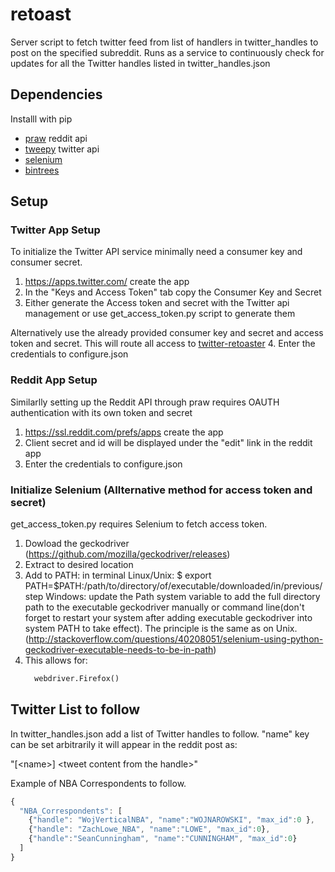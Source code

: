 # retoast
Server script to fetch twitter feed from list of handlers in twitter_handles to post on the specified subreddit.  Runs as a service to continuously check for updates for all the Twitter handles listed in twitter_handles.json

## Dependencies

Installl with pip

* [praw](https://github.com/praw-dev/praw) reddit api
* [tweepy](https://github.com/praw-dev/praw) twitter api
* [selenium](https://github.com/baijum/selenium-python)
* [bintrees](https://pypi.python.org/pypi/bintrees/2.0.2)

## Setup

### Twitter App Setup

To initialize the Twitter API service minimally need a consumer key and consumer secret.

1. https://apps.twitter.com/ create the app
2. In the "Keys and Access Token" tab copy the Consumer Key and Secret
3. Either generate the Access token and secret with the Twitter api management or use
   get_access_token.py script to generate them

  Alternatively use the already provided consumer key and secret and access token and secret.
  This will route all access to [twitter-retoaster](https://apps.twitter.com/app/13462249/show)
4. Enter the credentials to configure.json

### Reddit App Setup

Similarlly setting up the Reddit API through praw requires OAUTH authentication with its own
token and secret

1. https://ssl.reddit.com/prefs/apps create the app
2. Client secret and id will be displayed under the "edit" link in the reddit app
3. Enter the credentials to configure.json

### Initialize Selenium (Allternative method for access token and secret)

get_access_token.py requires Selenium to fetch access token.

1. Dowload the geckodriver (https://github.com/mozilla/geckodriver/releases)
2. Extract to desired location
3. Add to PATH: in terminal
  Linux/Unix:
    $ export PATH=$PATH:/path/to/directory/of/executable/downloaded/in/previous/step
  Windows:
    update the Path system variable to add the full directory path to the executable geckodriver manually or command line(don't forget to restart your system after adding executable geckodriver into system PATH to take effect). The principle is the same as on Unix.
    (http://stackoverflow.com/questions/40208051/selenium-using-python-geckodriver-executable-needs-to-be-in-path)
4. This allows for:
    ```python
      webdriver.Firefox()
    ```
    
## Twitter List to follow

In twitter_handles.json add a list of Twitter handles to follow.  "name" key can be set arbitrarily it will appear in the reddit
post as:

"[\<name\>] \<tweet content from the handle\>"

Example of NBA Correspondents to follow.

```javascript
{
  "NBA_Correspondents": [
    {"handle": "WojVerticalNBA", "name":"WOJNAROWSKI", "max_id":0 },
    {"handle": "ZachLowe_NBA", "name":"LOWE", "max_id":0},
    {"handle":"SeanCunningham", "name":"CUNNINGHAM", "max_id":0}
  ]
}
```
